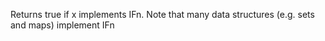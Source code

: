   Returns true if x implements IFn. Note that many data structures
  (e.g. sets and maps) implement IFn